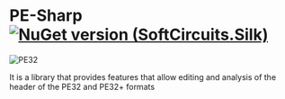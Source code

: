 # PE-Sharp [![NuGet version (SoftCircuits.Silk)](https://img.shields.io/nuget/v/PE-Sharp.svg?style=flat-square)](https://www.nuget.org/packages//PE-Sharp/)
![PE32](https://user-images.githubusercontent.com/66432268/234702267-4ba45508-15db-49b7-b084-f7f6538aa1a6.png)

It is a library that provides features that allow editing and analysis of the header of the PE32 and PE32+ formats
